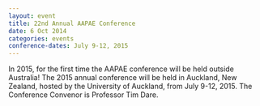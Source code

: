 ```yaml
---
layout: event
title: 22nd Annual AAPAE Conference
date: 6 Oct 2014
categories: events
conference-dates: July 9-12, 2015
---
```



In 2015, for the first time the AAPAE conference will be held outside Australia! The 2015 annual conference will be held in Auckland, New Zealand, hosted by the University of Auckland, from July 9-12, 2015. The Conference Convenor is Professor Tim Dare.
